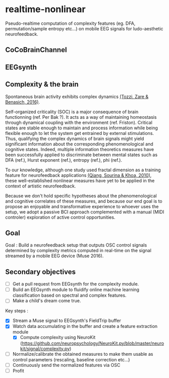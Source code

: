 # realtime-nonlinear
Pseudo-realtime computation of complexity features (eg. DFA, permutation/sample entropy etc...) on mobile EEG signals for ludo-aesthetic neurofeedback.

## CoCoBrainChannel


## EEGsynth


## Complexity & the brain

Spontaneous brain activity exhibits complex dynamics [(Tozzi, Zare & Benasich, 2016)](https://www.frontiersin.org/articles/10.3389/fnhum.2016.00247/full).

Self-organized criticality (SOC) is a major consequence of brain functionning (ref. Per Bak ?). It acts as a way of maintaining homeostasis through dynamical coupling with the environment (ref. Friston). Critical states are stable enough to maintain and process information while being flexible enough to let the system get entrained by external stimulations. Thus, qualifying the complex dynamics of brain signals might yield significant information about the corresponding phenomenological and cognitive states. Indeed, multiple information theoretics measures have been successfully applied to discriminate between mental states such as DFA (ref.), Hurst exponent (ref.), entropy (ref.), phi (ref.). 

To our knowledge, although one study used fractal dimension as a training feature for neurofeedback applications [(Qiang, Sourina & Khoa, 2010)](https://www.researchgate.net/profile/Olga_Sourina/publication/228808406_A_Fractal_Dimension_Based_Algorithm_for_Neurofeedback_Games/links/565445fc08ae4988a7b0158f/A-Fractal-Dimension-Based-Algorithm-for-Neurofeedback-Games.pdf), these well-established nonlinear measures have yet to be applied in the context of artistic neurofeedback.

Because we don't hold specific hypotheses about the phenomenological and cognitive correlates of these measures, and because our end goal is to propose an enjoyable and transformative experience to whoever uses the setup, we adopt a passive BCI approach complemented with a manual (MIDI controler) exploration of active control opportunities. 


## Goal
Goal : Build a neurofeedback setup that outputs OSC control signals determined by complexity metrics computed in real-time on the signal streamed by a mobile EEG device (Muse 2016).

## Secondary objectives
 - [ ] Get a pull request from EEGsynth for the complexity module.
 - [ ] Build an EEGsynth module to fluidify online machine learning classification based on spectral and complex features.
 - [ ] Make a child's dream come true.

Key steps :
- [x] Stream a Muse signal to EEGsynth's FieldTrip buffer
- [x] Watch data accumulating in the buffer and create a feature extraction module
    - [x] Compute complexity using NeuroKit (https://github.com/neuropsychology/NeuroKit.py/blob/master/neurokit/signal/complexity.py)
- [ ] Normalize/calibrate the obtained measures to make them usable as control parameters (rescaling, baseline correction etc...)
- [ ] Continuously send the normalized features via OSC
- [ ] Profit
